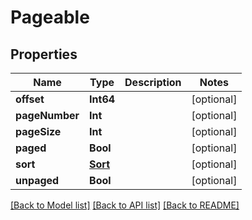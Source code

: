# Pageable

## Properties
Name | Type | Description | Notes
------------ | ------------- | ------------- | -------------
**offset** | **Int64** |  | [optional] 
**pageNumber** | **Int** |  | [optional] 
**pageSize** | **Int** |  | [optional] 
**paged** | **Bool** |  | [optional] 
**sort** | [**Sort**](Sort.md) |  | [optional] 
**unpaged** | **Bool** |  | [optional] 

[[Back to Model list]](../README.md#documentation-for-models) [[Back to API list]](../README.md#documentation-for-api-endpoints) [[Back to README]](../README.md)


